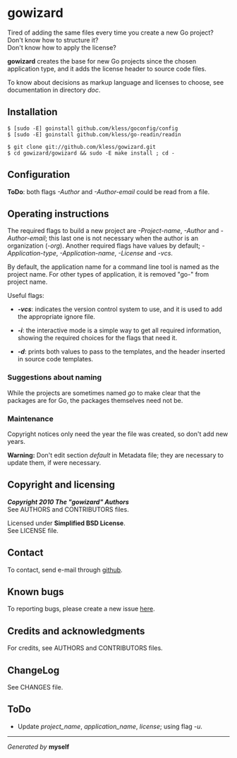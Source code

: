 gowizard
========

Tired of adding the same files every time you create a new Go project?  
Don't know how to structure it?  
Don't know how to apply the license?

**gowizard** creates the base for new Go projects since the chosen application
type, and it adds the license header to source code files.

To know about decisions as markup language and licenses to choose, see
documentation in directory *doc*.


## Installation

	$ [sudo -E] goinstall github.com/kless/goconfig/config
	$ [sudo -E] goinstall github.com/kless/go-readin/readin

	$ git clone git://github.com/kless/gowizard.git
	$ cd gowizard/gowizard && sudo -E make install ; cd -


## Configuration

**ToDo**: both flags *-Author* and *-Author-email* could be read from a file.


## Operating instructions

The required flags to build a new project are *-Project-name*, *-Author* and
*-Author-email*; this last one is not necessary when the author is an
organization (*-org*). Another required flags have values by default;
*-Application-type*, *-Application-name*, *-License* and *-vcs*.

By default, the application name for a command line tool is named as the project
name. For other types of application, it is removed "go-" from project name.

Useful flags:

+ ***-vcs***: indicates the version control system to use, and it is used to add
the appropriate ignore file.

+ ***-i***: the interactive mode is a simple way to get all required
information, showing the required choices for the flags that need it.

+ ***-d***: prints both values to pass to the templates, and the header inserted
in source code templates.

### Suggestions about naming

While the projects are sometimes named *go* to make clear that the packages are
for Go, the packages themselves need not be.

### Maintenance

Copyright notices only need the year the file was created, so don't add new
years.

**Warning:** Don't edit section *default* in Metadata file; they are necessary
to update them, if were necessary.


## Copyright and licensing

***Copyright 2010  The "gowizard" Authors***  
See AUTHORS and CONTRIBUTORS files.

Licensed under **Simplified BSD License**.  
See LICENSE file.


## Contact

To contact, send e-mail through [github][1].


## Known bugs

To reporting bugs, please create a new issue [here][2].


## Credits and acknowledgments

For credits, see AUTHORS and CONTRIBUTORS files.


## ChangeLog

See CHANGES file.


## ToDo

+ Update *project_name*, *application_name*, *license*; using flag *-u*.


***
*Generated by* **myself**


[1]: http://github.com/kless
[2]: http://github.com/kless/gowizard/issues

